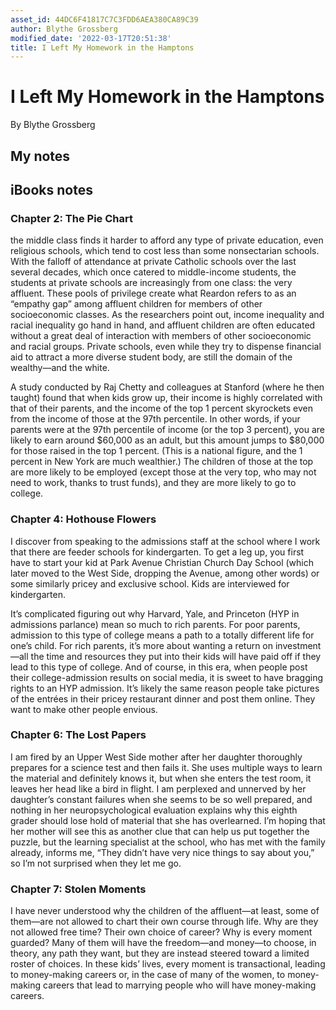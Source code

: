 ```yaml
---
asset_id: 44DC6F41817C7C3FDD6AEA380CA89C39
author: Blythe Grossberg
modified_date: '2022-03-17T20:51:38'
title: I Left My Homework in the Hamptons
---
```


# I Left My Homework in the Hamptons

By Blythe Grossberg

## My notes <a name="my_notes_dont_delete"></a>



## iBooks notes <a name="ibooks_notes_dont_delete"></a>


### Chapter 2: The Pie Chart

the middle class finds it harder to afford any type of private education, even religious schools, which tend to cost less than some nonsectarian schools. With the falloff of attendance at private Catholic schools over the last several decades, which once catered to middle-income students, the students at private schools are increasingly from one class: the very affluent. These pools of privilege create what Reardon refers to as an “empathy gap” among affluent children for members of other socioeconomic classes. As the researchers point out, income inequality and racial inequality go hand in hand, and affluent children are often educated without a great deal of interaction with members of other socioeconomic and racial groups. Private schools, even while they try to dispense financial aid to attract a more diverse student body, are still the domain of the wealthy—and the white.

A study conducted by Raj Chetty and colleagues at Stanford (where he then taught) found that when kids grow up, their income is highly correlated with that of their parents, and the income of the top 1 percent skyrockets even from the income of those at the 97th percentile. In other words, if your parents were at the 97th percentile of income (or the top 3 percent), you are likely to earn around $60,000 as an adult, but this amount jumps to $80,000 for those raised in the top 1 percent. (This is a national figure, and the 1 percent in New York are much wealthier.) The children of those at the top are more likely to be employed (except those at the very top, who may not need to work, thanks to trust funds), and they are more likely to go to college.

### Chapter 4: Hothouse Flowers

 I discover from speaking to the admissions staff at the school where I work that there are feeder schools for kindergarten. To get a leg up, you first have to start your kid at Park Avenue Christian Church Day School (which later moved to the West Side, dropping the Avenue, among other words) or some similarly pricey and exclusive school. Kids are interviewed for kindergarten.

It’s complicated figuring out why Harvard, Yale, and Princeton (HYP in admissions parlance) mean so much to rich parents. For poor parents, admission to this type of college means a path to a totally different life for one’s child. For rich parents, it’s more about wanting a return on investment—all the time and resources they put into their kids will have paid off if they lead to this type of college. And of course, in this era, when people post their college-admission results on social media, it is sweet to have bragging rights to an HYP admission. It’s likely the same reason people take pictures of the entrées in their pricey restaurant dinner and post them online. They want to make other people envious.

### Chapter 6: The Lost Papers

I am fired by an Upper West Side mother after her daughter thoroughly prepares for a science test and then fails it. She uses multiple ways to learn the material and definitely knows it, but when she enters the test room, it leaves her head like a bird in flight. I am perplexed and unnerved by her daughter’s constant failures when she seems to be so well prepared, and nothing in her neuropsychological evaluation explains why this eighth grader should lose hold of material that she has overlearned. I’m hoping that her mother will see this as another clue that can help us put together the puzzle, but the learning specialist at the school, who has met with the family already, informs me, “They didn’t have very nice things to say about you,” so I’m not surprised when they let me go.

### Chapter 7: Stolen Moments

I have never understood why the children of the affluent—at least, some of them—are not allowed to chart their own course through life. Why are they not allowed free time? Their own choice of career? Why is every moment guarded? Many of them will have the freedom—and money—to choose, in theory, any path they want, but they are instead steered toward a limited roster of choices. In these kids’ lives, every moment is transactional, leading to money-making careers or, in the case of many of the women, to money-making careers that lead to marrying people who will have money-making careers.